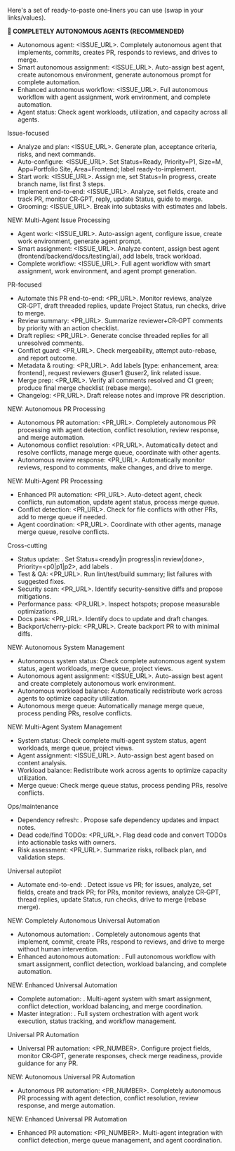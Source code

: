 ﻿Here's a set of ready-to-paste one‑liners you can use (swap in your links/values).

**🤖 COMPLETELY AUTONOMOUS AGENTS (RECOMMENDED)**
- Autonomous agent: <ISSUE_URL>. Completely autonomous agent that implements, commits, creates PR, responds to reviews, and drives to merge.
- Smart autonomous assignment: <ISSUE_URL>. Auto-assign best agent, create autonomous environment, generate autonomous prompt for complete automation.
- Enhanced autonomous workflow: <ISSUE_URL>. Full autonomous workflow with agent assignment, work environment, and complete automation.
- Agent status: Check agent workloads, utilization, and capacity across all agents.

Issue-focused
- Analyze and plan: <ISSUE_URL>. Generate plan, acceptance criteria, risks, and next commands.
- Auto-configure: <ISSUE_URL>. Set Status=Ready, Priority=P1, Size=M, App=Portfolio Site, Area=Frontend; label ready-to-implement.
- Start work: <ISSUE_URL>. Assign me, set Status=In progress, create branch name, list first 3 steps.
- Implement end-to-end: <ISSUE_URL>. Analyze, set fields, create and track PR, monitor CR‑GPT, reply, update Status, guide to merge.
- Grooming: <ISSUE_URL>. Break into subtasks with estimates and labels.

NEW: Multi-Agent Issue Processing
- Agent work: <ISSUE_URL>. Auto-assign agent, configure issue, create work environment, generate agent prompt.
- Smart assignment: <ISSUE_URL>. Analyze content, assign best agent (frontend/backend/docs/testing/ai), add labels, track workload.
- Complete workflow: <ISSUE_URL>. Full agent workflow with smart assignment, work environment, and agent prompt generation.

PR-focused
- Automate this PR end-to-end: <PR_URL>. Monitor reviews, analyze CR‑GPT, draft threaded replies, update Project Status, run checks, drive to merge.
- Review summary: <PR_URL>. Summarize reviewer+CR‑GPT comments by priority with an action checklist.
- Draft replies: <PR_URL>. Generate concise threaded replies for all unresolved comments.
- Conflict guard: <PR_URL>. Check mergeability, attempt auto-rebase, and report outcome.
- Metadata & routing: <PR_URL>. Add labels [type: enhancement, area: frontend], request reviewers @user1 @user2, link related issue.
- Merge prep: <PR_URL>. Verify all comments resolved and CI green; produce final merge checklist (rebase merge).
- Changelog: <PR_URL>. Draft release notes and improve PR description.

NEW: Autonomous PR Processing
- Autonomous PR automation: <PR_URL>. Completely autonomous PR processing with agent detection, conflict resolution, review response, and merge automation.
- Autonomous conflict resolution: <PR_URL>. Automatically detect and resolve conflicts, manage merge queue, coordinate with other agents.
- Autonomous review response: <PR_URL>. Automatically monitor reviews, respond to comments, make changes, and drive to merge.

NEW: Multi-Agent PR Processing
- Enhanced PR automation: <PR_URL>. Auto-detect agent, check conflicts, run automation, update agent status, process merge queue.
- Conflict detection: <PR_URL>. Check for file conflicts with other PRs, add to merge queue if needed.
- Agent coordination: <PR_URL>. Coordinate with other agents, manage merge queue, resolve conflicts.

Cross-cutting
- Status update: <URL>. Set Status=<ready|in progress|in review|done>, Priority=<p0|p1|p2>, add labels <LABELS>.
- Test & QA: <PR_URL>. Run lint/test/build summary; list failures with suggested fixes.
- Security scan: <PR_URL>. Identify security-sensitive diffs and propose mitigations.
- Performance pass: <PR_URL>. Inspect hotspots; propose measurable optimizations.
- Docs pass: <PR_URL>. Identify docs to update and draft changes.
- Backport/cherry-pick: <PR_URL>. Create backport PR to <BRANCH> with minimal diffs.

NEW: Autonomous System Management
- Autonomous system status: Check complete autonomous agent system status, agent workloads, merge queue, project views.
- Autonomous agent assignment: <ISSUE_URL>. Auto-assign best agent and create completely autonomous work environment.
- Autonomous workload balance: Automatically redistribute work across agents to optimize capacity utilization.
- Autonomous merge queue: Automatically manage merge queue, process pending PRs, resolve conflicts.

NEW: Multi-Agent System Management
- System status: Check complete multi-agent system status, agent workloads, merge queue, project views.
- Agent assignment: <ISSUE_URL>. Auto-assign best agent based on content analysis.
- Workload balance: Redistribute work across agents to optimize capacity utilization.
- Merge queue: Check merge queue status, process pending PRs, resolve conflicts.

Ops/maintenance
- Dependency refresh: <URL>. Propose safe dependency updates and impact notes.
- Dead code/find TODOs: <PR_URL>. Flag dead code and convert TODOs into actionable tasks with owners.
- Risk assessment: <PR_URL>. Summarize risks, rollback plan, and validation steps.

Universal autopilot
- Automate end-to-end: <URL>. Detect issue vs PR; for issues, analyze, set fields, create and track PR; for PRs, monitor reviews, analyze CR‑GPT, thread replies, update Status, run checks, drive to merge (rebase merge).

NEW: Completely Autonomous Universal Automation
- Autonomous automation: <URL>. Completely autonomous agents that implement, commit, create PRs, respond to reviews, and drive to merge without human intervention.
- Enhanced autonomous automation: <URL>. Full autonomous workflow with smart assignment, conflict detection, workload balancing, and complete automation.

NEW: Enhanced Universal Automation
- Complete automation: <URL>. Multi-agent system with smart assignment, conflict detection, workload balancing, and merge coordination.
- Master integration: <URL>. Full system orchestration with agent work execution, status tracking, and workflow management.

Universal PR Automation
- Universal PR automation: <PR_NUMBER>. Configure project fields, monitor CR‑GPT, generate responses, check merge readiness, provide guidance for any PR.

NEW: Autonomous Universal PR Automation
- Autonomous PR automation: <PR_NUMBER>. Completely autonomous PR processing with agent detection, conflict resolution, review response, and merge automation.

NEW: Enhanced Universal PR Automation
- Enhanced PR automation: <PR_NUMBER>. Multi-agent integration with conflict detection, merge queue management, and agent coordination.